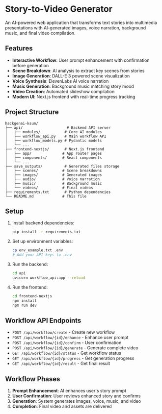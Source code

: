 # Story-to-Video Generator

An AI-powered web application that transforms text stories into multimedia presentations with AI-generated images, voice narration, background music, and final video compilation.

## Features

- **Interactive Workflow**: User prompt enhancement with confirmation before generation
- **Scene Breakdown**: AI analysis to extract key scenes from stories
- **Image Generation**: DALL-E 3 powered scene visualization
- **Voice Synthesis**: ElevenLabs AI voice narration
- **Music Generation**: Background music matching story mood
- **Video Creation**: Automated slideshow compilation
- **Modern UI**: Next.js frontend with real-time progress tracking

## Project Structure

```
hackgenai-ksum/
├── api/                    # Backend API server
│   ├── modules/           # Core AI modules
│   ├── workflow_api.py    # Main workflow API
│   ├── workflow_models.py # Pydantic models
│   └── ...
├── frontend-nextjs/       # Next.js frontend
│   ├── app/              # App router pages
│   ├── components/       # React components
│   └── ...
├── save_outputs/          # Generated files storage
│   ├── scenes/           # Scene breakdowns
│   ├── images/           # Generated images
│   ├── audio/            # Voice narration
│   ├── music/            # Background music
│   └── videos/           # Final videos
├── requirements.txt       # Python dependencies
└── README.md             # This file
```

## Setup

1. Install backend dependencies:
   ```bash
   pip install -r requirements.txt
   ```

2. Set up environment variables:
   ```bash
   cp env_example.txt .env
   # Add your API keys to .env
   ```

3. Run the backend:
   ```bash
   cd api
   uvicorn workflow_api:app --reload
   ```

4. Run the frontend:
   ```bash
   cd frontend-nextjs
   npm install
   npm run dev
   ```

## Workflow API Endpoints

- `POST /api/workflow/create` - Create new workflow
- `POST /api/workflow/{id}/enhance` - Enhance user prompt
- `POST /api/workflow/{id}/confirm` - User confirmation
- `POST /api/workflow/{id}/generate` - Generate complete video
- `GET /api/workflow/{id}/status` - Get workflow status
- `GET /api/workflow/{id}/progress` - Get generation progress
- `GET /api/workflow/{id}/result` - Get final result

## Workflow Phases

1. **Prompt Enhancement**: AI enhances user's story prompt
2. **User Confirmation**: User reviews enhanced story and confirms
3. **Generation**: System generates images, voice, music, and video
4. **Completion**: Final video and assets are delivered 